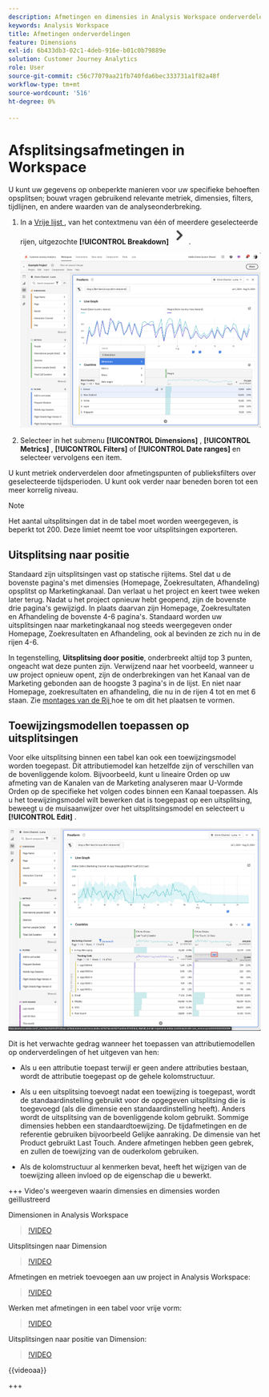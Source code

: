 ```yaml
---
description: Afmetingen en dimensies in Analysis Workspace onderverdelen.
keywords: Analysis Workspace
title: Afmetingen onderverdelingen
feature: Dimensions
exl-id: 6b433db3-02c1-4deb-916e-b01c0b79889e
solution: Customer Journey Analytics
role: User
source-git-commit: c56c77079aa21fb740fda6bec333731a1f82a48f
workflow-type: tm+mt
source-wordcount: '516'
ht-degree: 0%

---
```


# Afsplitsingsafmetingen in Workspace

U kunt uw gegevens op onbeperkte manieren voor uw specifieke behoeften opsplitsen; bouwt vragen gebruikend relevante metriek, dimensies, filters, tijdlijnen, en andere waarden van de analyseonderbreking.

1. In a [ Vrije lijst ](/help/analysis-workspace/visualizations/freeform-table/freeform-table.md), van het contextmenu van één of meerdere geselecteerde rijen, uitgezochte **[!UICONTROL Breakdown]** ![ ChevronRight ](/help/assets/icons/ChevronRight.svg).

   ![ Resultaat van de Stap die alarm van geselecteerde selectie toont.](assets/breakdown.png)

1. Selecteer in het submenu **[!UICONTROL Dimensions]** , **[!UICONTROL Metrics]** , **[!UICONTROL Filters]** of **[!UICONTROL Date ranges]** en selecteer vervolgens een item.

U kunt metriek onderverdelen door afmetingspunten of publieksfilters over geselecteerde tijdsperioden. U kunt ook verder naar beneden boren tot een meer korrelig niveau.

>[!NOTE]
>
>Het aantal uitsplitsingen dat in de tabel moet worden weergegeven, is beperkt tot 200. Deze limiet neemt toe voor uitsplitsingen exporteren.

## Uitsplitsing naar positie

Standaard zijn uitsplitsingen vast op statische rijitems. Stel dat u de bovenste pagina&#39;s met dimensies (Homepage, Zoekresultaten, Afhandeling) opsplitst op Marketingkanaal. Dan verlaat u het project en keert twee weken later terug. Nadat u het project opnieuw hebt geopend, zijn de bovenste drie pagina&#39;s gewijzigd. In plaats daarvan zijn Homepage, Zoekresultaten en Afhandeling de bovenste 4-6 pagina&#39;s. Standaard worden uw uitsplitsingen naar marketingkanaal nog steeds weergegeven onder Homepage, Zoekresultaten en Afhandeling, ook al bevinden ze zich nu in de rijen 4-6.

In tegenstelling, **Uitsplitsing door positie**, onderbreekt altijd top 3 punten, ongeacht wat deze punten zijn. Verwijzend naar het voorbeeld, wanneer u uw project opnieuw opent, zijn de onderbrekingen van het Kanaal van de Marketing gebonden aan de hoogste 3 pagina&#39;s in de lijst. En niet naar Homepage, zoekresultaten en afhandeling, die nu in de rijen 4 tot en met 6 staan. Zie [ montages van de Rij ](/help/analysis-workspace/visualizations/freeform-table/column-row-settings/table-settings.md) hoe te om dit het plaatsen te vormen.



## Toewijzingsmodellen toepassen op uitsplitsingen

Voor elke uitsplitsing binnen een tabel kan ook een toewijzingsmodel worden toegepast. Dit attributiemodel kan hetzelfde zijn of verschillen van de bovenliggende kolom. Bijvoorbeeld, kunt u lineaire Orden op uw afmeting van de Kanalen van de Marketing analyseren maar U-Vormde Orden op de specifieke het volgen codes binnen een Kanaal toepassen. Als u het toewijzingsmodel wilt bewerken dat is toegepast op een uitsplitsing, beweegt u de muisaanwijzer over het uitsplitsingsmodel en selecteert u **[!UICONTROL Edit]** .

![ Vergelijking van de Attributie van de Orde die de montages van de Onderbreking tonen ](assets/breakdown-attribution.png)

Dit is het verwachte gedrag wanneer het toepassen van attributiemodellen op onderverdelingen of het uitgeven van hen:

* Als u een attributie toepast terwijl er geen andere attributies bestaan, wordt de attributie toegepast op de gehele kolomstructuur.

* Als u een uitsplitsing toevoegt nadat een toewijzing is toegepast, wordt de standaardinstelling gebruikt voor de opgegeven uitsplitsing die is toegevoegd (als die dimensie een standaardinstelling heeft). Anders wordt de uitsplitsing van de bovenliggende kolom gebruikt. Sommige dimensies hebben een standaardtoewijzing. De tijdafmetingen en de referentie gebruiken bijvoorbeeld Gelijke aanraking. De dimensie van het Product gebruikt Last Touch. Andere afmetingen hebben geen gebrek, en zullen de toewijzing van de ouderkolom gebruiken.

* Als de kolomstructuur al kenmerken bevat, heeft het wijzigen van de toewijzing alleen invloed op de eigenschap die u bewerkt.

+++ Video&#39;s weergeven waarin dimensies en dimensies worden geïllustreerd

Dimensionen in Analysis Workspace

>[!VIDEO](https://video.tv.adobe.com/v/23971)

Uitsplitsingen naar Dimension

>[!VIDEO](https://video.tv.adobe.com/v/23969)

Afmetingen en metriek toevoegen aan uw project in Analysis Workspace:

>[!VIDEO](https://video.tv.adobe.com/v/30606)

Werken met afmetingen in een tabel voor vrije vorm:

>[!VIDEO](https://video.tv.adobe.com/v/40179)

Uitsplitsingen naar positie van Dimension:

>[!VIDEO](https://video.tv.adobe.com/v/24033)

{{videoaa}}

+++
